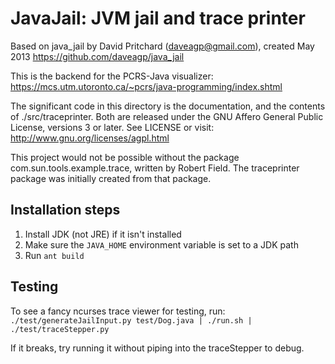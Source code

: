 JavaJail: JVM jail and trace printer
====================================

Based on java_jail by David Pritchard (daveagp@gmail.com), created May 2013
https://github.com/daveagp/java_jail

This is the backend for the PCRS-Java visualizer:
https://mcs.utm.utoronto.ca/~pcrs/java-programming/index.shtml

The significant code in this directory is the documentation, and the
contents of ./src/traceprinter. Both are released under the GNU Affero
General Public License, versions 3 or later. See LICENSE or visit:
http://www.gnu.org/licenses/agpl.html

This project would not be possible without the package
com.sun.tools.example.trace, written by Robert Field. The traceprinter
package was initially created from that package.

Installation steps
------------------

1. Install JDK (not JRE) if it isn't installed
2. Make sure the `JAVA_HOME` environment variable is set to a JDK path
3. Run `ant build`

Testing
-------

To see a fancy ncurses trace viewer for testing, run:
`./test/generateJailInput.py test/Dog.java | ./run.sh | ./test/traceStepper.py`

If it breaks, try running it without piping into the traceStepper to debug.

